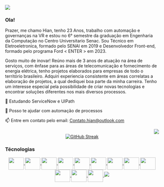 
![](https://komarev.com/ghpvc/?username=your-github-55hian&color=green)

<div align = "left">
  
<h3>Ola!</h3>
  <p>Prazer, me chamo Hian, tenho 23 Anos, trabalho com automação e governanças na VR e estou no 6° semestre da graduação em Engenharia da Computação no Centro Universitario Senac. Sou Técnico em Eletroeletronica, formado pelo SENAI em 2019 e Desenvolvedor Front-end, formado pelo programa Ford < ENTER > em 2023.</p>
  <p>Gosto muito de inovar! Reúno mais de 3 anos de atuação na área de serviços, com ênfase para as áreas de telecomunicação e fornecimento de energia elétrica, tenho projetos elaborados para empresas de todo o território brasileiro. Adquiri experiencia consistente em áreas correlatas a elaboração de projetos, a qual dediquei boa parte da minha carreira. Tenho um interesse especial pela possibilidade de criar novas tecnologias e encontrar soluções diferentes nos mais diversos processos. </p>

  🌱 Estudando ServiceNow e UIPath
  
  💬 Posso te ajudar com automação de processos
  
  📫 Entre em contato pelo email: Contato.hian@outlook.com
  <br>

  <div align = "Right">
  <a href="https://br.linkedin.com/in/hian-a-damaceno"> <img  src="https://img.shields.io/badge/linkedin-%230077B5.svg?style=for-the-badge&logo=linkedin&logoColor=white"> </a>
</div>
  
 </div>  

 <div align="center">
  <a href="#">
    <img src="https://github-readme-streak-stats.herokuapp.com?user=55Hian&theme=transparent&hide_border=true&locale=pt_BR&exclude_days=Sun%2CSat&card_width=560" alt="GitHub Streak">
  </a>
</div>
 
<h3>Técnologias</h3>
<div align = "center">
 <a href="https://github.com/55Hian"> 
    <img align="center" height="40" width="50" src="https://cdn.jsdelivr.net/gh/devicons/devicon/icons/azure/azure-original.svg"> 
    <img align="center" height="40" width="50" src="https://cdn.jsdelivr.net/gh/devicons/devicon/icons/arduino/arduino-original-wordmark.svg">
    <img align="center" height="40" width="50" src="https://cdn.jsdelivr.net/gh/devicons/devicon/icons/raspberrypi/raspberrypi-original.svg">
    <img align="center" height="40" width="50" src="https://cdn.jsdelivr.net/gh/devicons/devicon/icons/git/git-original.svg">
    <img align="center" height="40" width="50" src="https://cdn.jsdelivr.net/gh/devicons/devicon/icons/github/github-original.svg">       
    <img align="center" height="40" width="50" src="https://cdn.jsdelivr.net/gh/devicons/devicon/icons/figma/figma-original.svg">        
    <img align="center" height="40" width="50" src="https://cdn.jsdelivr.net/gh/devicons/devicon/icons/cplusplus/cplusplus-original.svg">  
    <img align="center" height="40" width="50" src="https://cdn.jsdelivr.net/gh/devicons/devicon/icons/java/java-original.svg">
    <img align="center" height="40" width="50" src="https://cdn.jsdelivr.net/gh/devicons/devicon/icons/python/python-original.svg">
    <img align="center" height="40" width="50" src="https://cdn.jsdelivr.net/gh/devicons/devicon/icons/javascript/javascript-original.svg">
    <img align="center" height="40" width="50" src="https://cdn.jsdelivr.net/gh/devicons/devicon/icons/html5/html5-original.svg">
    <img align="center" height="40" width="50" src="https://cdn.jsdelivr.net/gh/devicons/devicon/icons/css3/css3-original.svg">
    <img src="https://www.servicenow.com/content/dam/servicenow-assets/images/naas/servicenow-header-logo.svg">
  </a>
</div>


<br>

<!-- <div align = "center">
  <a href="https://github.com/55Hian">
    <img height="180em"  src="https://github-readme-stats.vercel.app/api?username=55Hian&show_icons=true&theme=transparent&hideborde=true">
    <img height="180em"  src="https://github-readme-stats.vercel.app/api/top-langs/?username=55Hian&layout=compact&langs-count=168&theme=transparent">
  </a>
</div>
 <br>
 <br> -->
 
 



